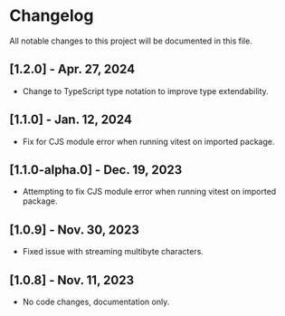 # Changelog

All notable changes to this project will be documented in this file.

## [1.2.0] - Apr. 27, 2024

- Change to TypeScript type notation to improve type extendability.

## [1.1.0] - Jan. 12, 2024

- Fix for CJS module error when running vitest on imported package.

## [1.1.0-alpha.0] - Dec. 19, 2023

- Attempting to fix CJS module error when running vitest on imported package.

## [1.0.9] - Nov. 30, 2023

- Fixed issue with streaming multibyte characters.

## [1.0.8] - Nov. 11, 2023

- No code changes, documentation only.
